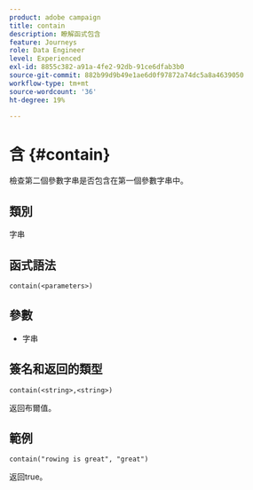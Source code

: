 ```yaml
---
product: adobe campaign
title: contain
description: 瞭解函式包含
feature: Journeys
role: Data Engineer
level: Experienced
exl-id: 8855c382-a91a-4fe2-92db-91ce6dfab3b0
source-git-commit: 882b99d9b49e1ae6d0f97872a74dc5a8a4639050
workflow-type: tm+mt
source-wordcount: '36'
ht-degree: 19%

---
```


# 含 {#contain}

檢查第二個參數字串是否包含在第一個參數字串中。

## 類別

字串

## 函式語法

`contain(<parameters>)`

## 參數

* 字串

## 簽名和返回的類型

`contain(<string>,<string>)`

返回布爾值。

## 範例

`contain("rowing is great", "great")`

返回true。
